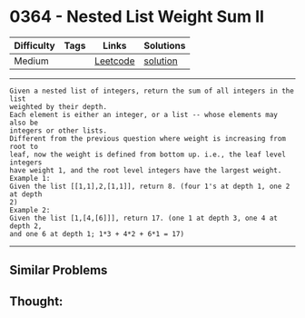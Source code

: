 # 0364 - Nested List Weight Sum II

Difficulty  | Tags | Links | Solutions
----------- | ---- | ----- | -----
Medium |  | [Leetcode](https://leetcode.com/problems/nested-list-weight-sum-ii) | [solution](https://leetcode.com/problems/nested-list-weight-sum-ii/solution/)


-----------

```
Given a nested list of integers, return the sum of all integers in the list
weighted by their depth.
Each element is either an integer, or a list -- whose elements may also be
integers or other lists.
Different from the previous question where weight is increasing from root to
leaf, now the weight is defined from bottom up. i.e., the leaf level integers
have weight 1, and the root level integers have the largest weight.
Example 1:
Given the list [[1,1],2,[1,1]], return 8. (four 1's at depth 1, one 2 at depth
2)
Example 2:
Given the list [1,[4,[6]]], return 17. (one 1 at depth 3, one 4 at depth 2,
and one 6 at depth 1; 1*3 + 4*2 + 6*1 = 17)
```

-----------


## Similar Problems




## Thought:
